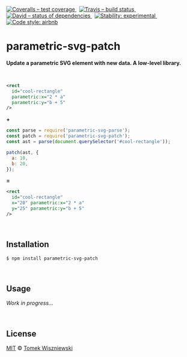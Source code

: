 [![Coveralls – test coverage
](https://img.shields.io/coveralls/tomekwi/parametric-svg-patch.svg?style=flat-square)
](https://coveralls.io/r/tomekwi/parametric-svg-patch)
 [![Travis – build status
](https://img.shields.io/travis/tomekwi/parametric-svg-patch/master.svg?style=flat-square)
](https://travis-ci.org/tomekwi/parametric-svg-patch)
 [![David – status of dependencies
](https://img.shields.io/david/tomekwi/parametric-svg-patch.svg?style=flat-square)
](https://david-dm.org/tomekwi/parametric-svg-patch)
 [![Stability: experimental
](https://img.shields.io/badge/stability-experimental-yellow.svg?style=flat-square)
](https://nodejs.org/api/documentation.html#documentation_stability_index)
 [![Code style: airbnb
](https://img.shields.io/badge/code%20style-airbnb-777777.svg?style=flat-square)
](https://github.com/airbnb/javascript)




parametric-svg-patch
====================

**Update a parametric SVG element with new data. A low-level library.**


<a                                                 id="/example"></a>&nbsp;

```xml
<rect
  id="cool-rectangle"
  parametric:x="2 * a"
  parametric:y="b + 5"
/>
```

**+**

```js
const parse = require('parametric-svg-parse');
const patch = require('parametric-svg-patch');
const ast = parse(document.querySelector('#cool-rectangle'));

patch(ast, {
  a: 10,
  b: 20,
});
```

**=**

```xml
<rect
  id="cool-rectangle"
  x="20" parametric:x="2 * a"
  y="25" parametric:y="b + 5"
/>
```




<a                                                 id="/installation"></a>&nbsp;

Installation
------------

```sh
$ npm install parametric-svg-patch
```




<a                                                        id="/usage"></a>&nbsp;

Usage
-----

*Work in progress…*




<a                                                      id="/license"></a>&nbsp;

License
-------

[MIT][] © [Tomek Wiszniewski][]

[MIT]: ./License.md
[Tomek Wiszniewski]: https://github.com/tomekwi
